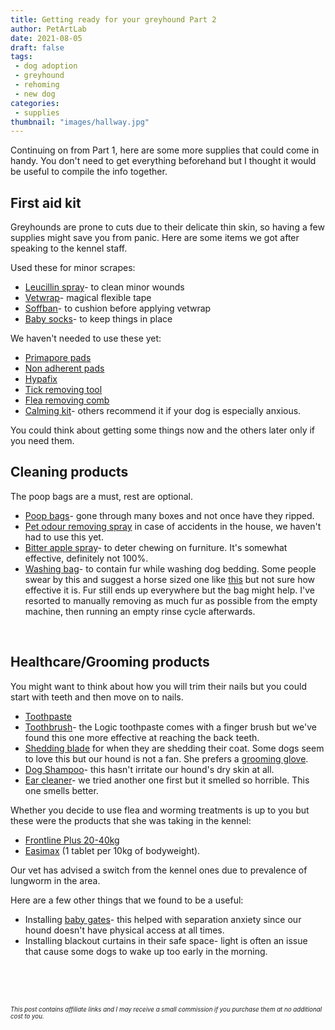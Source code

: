 ```yaml
---
title: Getting ready for your greyhound Part 2
author: PetArtLab
date: 2021-08-05
draft: false
tags:
 - dog adoption
 - greyhound
 - rehoming
 - new dog
categories:
 - supplies
thumbnail: "images/hallway.jpg"
---
```


Continuing on from Part 1, here are some more supplies that could come in handy. You don't need to get everything beforehand but I thought it would be useful to compile the info together. 

## **First aid kit** ##
Greyhounds are prone to cuts due to their delicate thin skin, so having a few supplies might save you from panic. Here are some items we got after speaking to the kennel staff.

Used these for minor scrapes:
* [Leucillin spray](https://amzn.to/3yTk2k2)- to clean minor wounds
* [Vetwrap](https://amzn.to/2YzokRo)- magical flexible tape 
* [Soffban](https://amzn.to/3nbsCZi)- to cushion before applying vetwrap
* [Baby socks](https://amzn.to/3tk0Mv8)- to keep things in place

We haven't needed to use these yet:
* [Primapore pads](https://amzn.to/3yUS9rU)
* [Non adherent pads](https://amzn.to/3DS5FQR)
* [Hypafix](https://amzn.to/3yPABNV)
* [Tick removing tool](https://amzn.to/3l3yOQl) 
* [Flea removing comb](https://amzn.to/3n5t4bE)
* [Calming kit](https://amzn.to/3jQEqyj)- others recommend it if your dog is especially anxious.

You could think about getting some things now and the others later only if you need them.

## **Cleaning products** ##

The poop bags are a must, rest are optional. 

* [Poop bags](https://amzn.to/3tnjLVA)- gone through many boxes and not once have they ripped.
* [Pet odour removing spray](https://amzn.to/3neZSyT) in case of accidents in the house, we haven't had to use this yet.
* [Bitter apple spray](https://amzn.to/3yPqCs4)- to deter chewing on furniture. It's somewhat effective, definitely not 100%.
* [Washing bag](https://amzn.to/3DYejNC)- to contain fur while washing dog bedding. Some people swear by this and suggest a horse sized one like [this](https://amzn.to/3l5XGqT) but not sure how effective it is. Fur still ends up everywhere but the bag might help. I've resorted to manually removing as much fur as possible from the empty machine, then running an empty rinse cycle afterwards.

<br>

## **Healthcare/Grooming products** ##

You might want to think about how you will trim their nails but you could start with teeth and then move on to nails.

* [Toothpaste](https://amzn.to/3tkh47f)
* [Toothbrush](https://amzn.to/3haHLGJ)- the Logic toothpaste comes with a finger brush but we've found this one more effective at reaching the back teeth. 
* [Shedding blade](https://amzn.to/3ySf3jQ) for when they are shedding their coat. Some dogs seem to love this but our hound is not a fan. She prefers a [grooming glove](https://www.zooplus.co.uk/shop/dogs/dog_grooming_care/combs_brushes/rubber_brushes_gloves/860515).
* [Dog Shampoo](https://amzn.to/2WYY4ii)- this hasn't irritate our hound's dry skin at all. 
* [Ear cleaner](https://amzn.to/2WS5a8p)- we tried another one first but it smelled so horrible. This one smells better.

Whether you decide to use flea and worming treatments is up to you but these were the products that she was taking in the kennel:
* [Frontline Plus 20-40kg](https://www.hyperdrug.co.uk/Frontline-PLUS-Spot-On-Flea-Treatment-Large-Dogs-20-40kg/productinfo/FRONTPL/)
* [Easimax](https://www.hyperdrug.co.uk/Easimax-Plus-Dog-Wormer-Tablets-pack-of-4/productinfo/EASIMAX4/) (1 tablet per 10kg of bodyweight). 

Our vet has advised a switch from the kennel ones due to prevalence of lungworm in the area.

Here are a few other things that we found to be a useful:
* Installing [baby gates](https://amzn.to/3habGPa)- this helped with separation anxiety since our hound doesn't have physical access at all times. 
* Installing blackout curtains in their safe space-  light is often an issue that cause some dogs to wake up too early in the morning.
<br>


<br>


<br>



<sub><sup>_This post contains affiliate links and I may receive a small commission if you purchase them at no additional cost to you._</sup></sub>